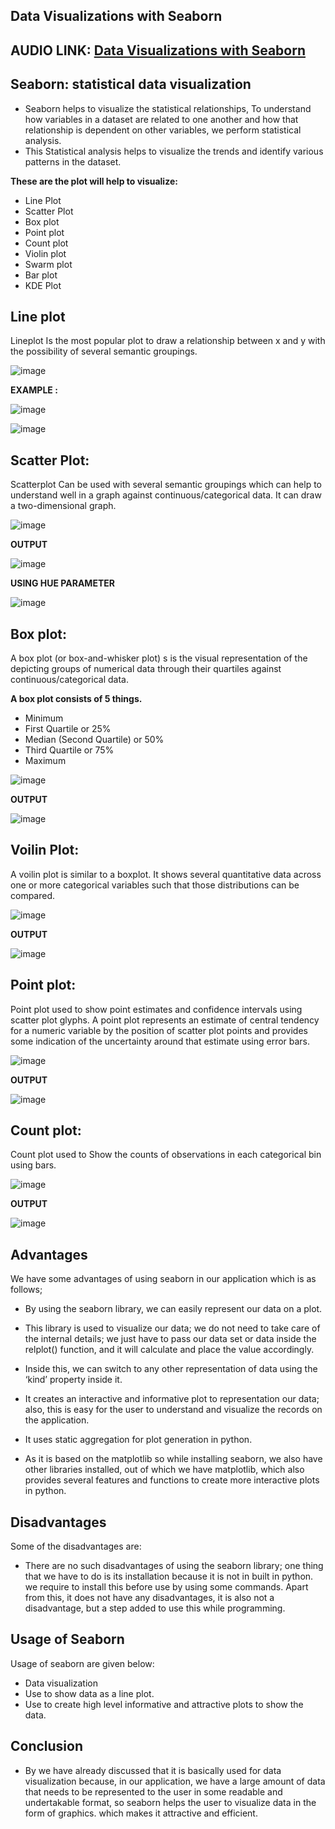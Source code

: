 ## Data Visualizations with Seaborn

## AUDIO LINK: [Data Visualizations with Seaborn](https://drive.google.com/file/d/1spDod_GaAGJpC5Y-fiEM9BOmOU_a6ItJ/view?usp=sharing)

## Seaborn: statistical data visualization

- Seaborn helps to visualize the statistical relationships, To understand how variables in a dataset are related to one another and how that relationship is dependent on other variables, we perform statistical analysis. 
- This Statistical analysis helps to visualize the trends and identify various patterns in the dataset.

**These are the plot will help to visualize:**

- Line Plot
- Scatter Plot
- Box plot
- Point plot
- Count plot
- Violin plot
- Swarm plot
- Bar plot
- KDE Plot

## Line plot


Lineplot Is the most popular plot to draw a relationship between x and y with the possibility of several semantic groupings.

![image](https://user-images.githubusercontent.com/63282184/137068043-f22bdec5-fd64-479f-be93-156fcec906fb.png)

**EXAMPLE :**

![image](https://user-images.githubusercontent.com/63282184/137068145-6cf98212-7b10-4c5f-9014-7cc7c066ad3f.png)

![image](https://user-images.githubusercontent.com/63282184/137068171-381563d1-de9b-4e86-a0a9-d89026fd1730.png)


## Scatter Plot:

Scatterplot Can be used with several semantic groupings which can help to understand well in a graph against continuous/categorical data. It can draw a two-dimensional graph.

![image](https://user-images.githubusercontent.com/63282184/137068223-3541f430-618d-4f13-b825-1b0b5df5af6e.png)

**OUTPUT**

![image](https://user-images.githubusercontent.com/63282184/137068261-2ea90d84-20c5-4f90-b74e-a65c340fc6fd.png)

**USING HUE PARAMETER**

![image](https://user-images.githubusercontent.com/63282184/137068327-42c947ed-61b9-4d14-b353-91ad469537f7.png)


## Box plot:
 

A box plot (or box-and-whisker plot) s is the visual representation of the depicting groups of numerical data through their quartiles against continuous/categorical data.

 

**A box plot consists of 5 things.**

 

- Minimum
- First Quartile or 25%
- Median (Second Quartile) or 50%
- Third Quartile or 75%
- Maximum

![image](https://user-images.githubusercontent.com/63282184/137068438-d977da0d-c628-4507-9574-2fcf5fe5b347.png)

**OUTPUT**

![image](https://user-images.githubusercontent.com/63282184/137068467-6e1a2881-1c41-4703-8960-7f92aee23a35.png)


## Voilin Plot:

A voilin plot is similar to a boxplot. It shows several quantitative data across one or more categorical variables such that those distributions can be compared. 

![image](https://user-images.githubusercontent.com/63282184/137068542-681d5db8-34eb-498e-9e3e-1b998e8f17e0.png)


**OUTPUT**

![image](https://user-images.githubusercontent.com/63282184/137068561-9ed1e04d-7bbc-47ab-86da-6c50579ec7b7.png)


## Point plot:

Point plot used to show point estimates and confidence intervals using scatter plot glyphs. A point plot represents an estimate of central tendency for a numeric variable by the position of scatter plot points and provides some indication of the uncertainty around that estimate using error bars.

![image](https://user-images.githubusercontent.com/63282184/137068656-150ed5ca-a714-424b-b66a-f0c43b9677e1.png)


**OUTPUT**

![image](https://user-images.githubusercontent.com/63282184/137068684-776c4462-e582-41ff-a6dc-a1ca8dff3726.png)


## Count plot:
Count plot used to Show the counts of observations in each categorical bin using bars.

![image](https://user-images.githubusercontent.com/63282184/137068751-8a39253f-eebf-44ef-8bf5-134223e194af.png)


**OUTPUT**

![image](https://user-images.githubusercontent.com/63282184/137068780-5ceffb7d-c749-4ba3-b608-5a0a1714d0fa.png)



## Advantages

We have some advantages of using seaborn in our application which is as follows;

- By using the seaborn library, we can easily represent our data on a plot.

- This library is used to visualize our data; we do not need to take care of the internal details; we just have to pass our data set or data inside the relplot() function, and it will calculate and place the value accordingly.

- Inside this, we can switch to any other representation of data using the ‘kind’ property inside it.
- It creates an interactive and informative plot to representation our data; also, this is easy for the user to understand and visualize the records on the application.
- It uses static aggregation for plot generation in python.
- As it is based on the matplotlib so while installing seaborn, we also have other libraries installed, out of which we have matplotlib, which also provides several features and functions to create more interactive plots in python.

## Disadvantages

Some of the disadvantages are:

- There are no such disadvantages of using the seaborn library; one thing that we have to do is its installation because it is not in built in python. we require to install this before use by using some commands. Apart from this, it does not have any disadvantages, it is also not a disadvantage, but a step added to use this while programming.

## Usage of Seaborn

Usage of seaborn are given below:

- Data visualization
- Use to show data as a line plot.
- Use to create high level informative and attractive plots to show the data.

## Conclusion

- By we have already discussed that it is basically used for data visualization because, in our application, we have a large amount of data that needs to be represented to the user in some readable and undertakable format, so seaborn helps the user to visualize data in the form of graphics. which makes it attractive and efficient.



